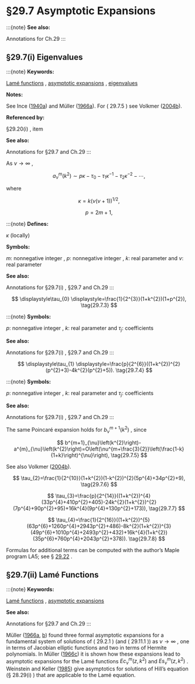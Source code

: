 # §29.7 Asymptotic Expansions

:::{note}
**See also:**

Annotations for Ch.29
:::


## §29.7(i) Eigenvalues

:::{note}
**Keywords:**

[Lamé functions](http://dlmf.nist.gov/search/search?q=Lam%C3%A9%20functions) , [asymptotic expansions](http://dlmf.nist.gov/search/search?q=asymptotic%20expansions) , [eigenvalues](http://dlmf.nist.gov/search/search?q=eigenvalues)

**Notes:**

See Ince ([1940a](./bib/I.html#bib1128 "The periodic Lamé functions")) and Müller ([1966a](./bib/M.html#bib1676 "Asymptotic expansions of ellipsoidal wave functions and their characteristic numbers")). For ( 29.7.5 ) see Volkmer ([2004b](./bib/V.html#bib2344 "Four remarks on eigenvalues of Lamé’s equation")).

**Referenced by:**

§29.20(i) , item

**See also:**

Annotations for §29.7 and Ch.29
:::

As $\nu\to\infty$ ,


<a id="E1"></a>
$$
a^{m}_{\nu}\left(k^{2}\right)\sim p\kappa-\tau_{0}-\tau_{1}\kappa^{-1}-\tau_{2}\kappa^{-2}-\cdots, \tag{29.7.1}
$$

where

<a id="E2"></a>

<a id="Ex1"></a>
$$
\displaystyle\kappa \displaystyle=k(\nu(\nu+1))^{1/2}, \tag{29.7.2}
$$

<a id="Ex2"></a>
$$
\displaystyle p \displaystyle=2m+1,
$$

:::{note}
**Defines:**

$\kappa$ (locally)

**Symbols:**

$m$: nonnegative integer , $p$: nonnegative integer , $k$: real parameter and $\nu$: real parameter

**See also:**

Annotations for §29.7(i) , §29.7 and Ch.29
:::

<a id="EGx1"></a>

$$
\displaystyle\tau_{0} \displaystyle=\frac{1}{2^{3}}(1+k^{2})(1+p^{2}), \tag{29.7.3}
$$

:::{note}
**Symbols:**

$p$: nonnegative integer , $k$: real parameter and $\tau_{j}$: coefficients

**See also:**

Annotations for §29.7(i) , §29.7 and Ch.29
:::

$$
\displaystyle\tau_{1} \displaystyle=\frac{p}{2^{6}}((1+k^{2})^{2}(p^{2}+3)-4k^{2}(p^{2}+5)). \tag{29.7.4}
$$

:::{note}
**Symbols:**

$p$: nonnegative integer , $k$: real parameter and $\tau_{j}$: coefficients

**See also:**

Annotations for §29.7(i) , §29.7 and Ch.29
:::

The same Poincaré expansion holds for $b^{m+1}_{\nu}\left(k^{2}\right)$ , since


<a id="E5"></a>
$$
b^{m+1}_{\nu}\left(k^{2}\right)-a^{m}_{\nu}\left(k^{2}\right)=O\left(\nu^{m+\frac{3}{2}}\left(\frac{1-k}{1+k}\right)^{\nu}\right), \tag{29.7.5}
$$

See also Volkmer ([2004b](./bib/V.html#bib2344 "Four remarks on eigenvalues of Lamé’s equation")).


<a id="E6"></a>
$$
\tau_{2}=\frac{1}{2^{10}}(1+k^{2})(1-k^{2})^{2}(5p^{4}+34p^{2}+9), \tag{29.7.6}
$$


<a id="E7"></a>
$$
\tau_{3}=\frac{p}{2^{14}}((1+k^{2})^{4}(33p^{4}+410p^{2}+405)-24k^{2}(1+k^{2})^{2}(7p^{4}+90p^{2}+95)+16k^{4}(9p^{4}+130p^{2}+173)), \tag{29.7.7}
$$


<a id="E8"></a>
$$
\tau_{4}=\frac{1}{2^{16}}((1+k^{2})^{5}(63p^{6}+1260p^{4}+2943p^{2}+486)-8k^{2}(1+k^{2})^{3}(49p^{6}+1010p^{4}+2493p^{2}+432)+16k^{4}(1+k^{2})(35p^{6}+760p^{4}+2043p^{2}+378)). \tag{29.7.8}
$$

Formulas for additional terms can be computed with the author’s Maple program LA5; see § [29.22](./29.22.md "§29.22 Software ‣ Computation ‣ Chapter 29 Lamé Functions") .


## §29.7(ii) Lamé Functions

:::{note}
**Keywords:**

[Lamé functions](http://dlmf.nist.gov/search/search?q=Lam%C3%A9%20functions) , [asymptotic expansions](http://dlmf.nist.gov/search/search?q=asymptotic%20expansions)

**See also:**

Annotations for §29.7 and Ch.29
:::

Müller ([1966a](./bib/M.html#bib1676 "Asymptotic expansions of ellipsoidal wave functions and their characteristic numbers"), [b](./bib/M.html#bib1677 "Asymptotic expansions of ellipsoidal wave functions in terms of Hermite functions")) found three formal asymptotic expansions for a fundamental system of solutions of ( 29.2.1 ) (and ( 29.11.1 )) as $\nu\to\infty$ , one in terms of Jacobian elliptic functions and two in terms of Hermite polynomials. In Müller ([1966c](./bib/M.html#bib1678 "On asymptotic expansions of ellipsoidal wave functions")) it is shown how these expansions lead to asymptotic expansions for the Lamé functions $\mathit{Ec}^{m}_{\nu}\left(z,k^{2}\right)$ and $\mathit{Es}^{m}_{\nu}\left(z,k^{2}\right)$ . Weinstein and Keller ([1985](./bib/W.html#bib2388 "Hill’s equation with a large potential")) give asymptotics for solutions of Hill’s equation (§ 28.29(i) ) that are applicable to the Lamé equation.
